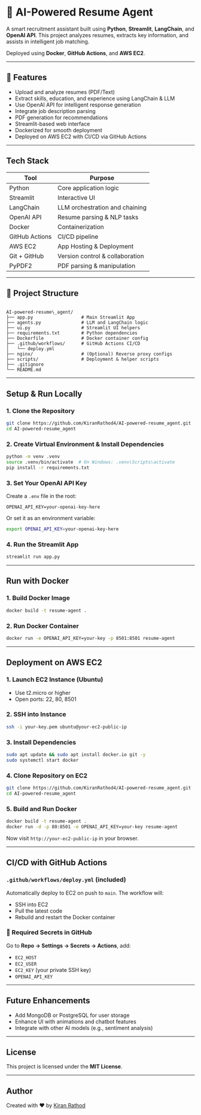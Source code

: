 
# 🤖 AI-Powered Resume Agent

A smart recruitment assistant built using **Python**, **Streamlit**, **LangChain**, and **OpenAI API**. This project analyzes resumes, extracts key information, and assists in intelligent job matching.

Deployed using **Docker**, **GitHub Actions**, and **AWS EC2**.

---

## 📌 Features

-  Upload and analyze resumes (PDF/Text)
-  Extract skills, education, and experience using LangChain & LLM
-  Use OpenAI API for intelligent response generation
-  Integrate job description parsing
-  PDF generation for recommendations
-  Streamlit-based web interface
-  Dockerized for smooth deployment
-  Deployed on AWS EC2 with CI/CD via GitHub Actions

---

##  Tech Stack

| Tool         | Purpose                          |
|--------------|----------------------------------|
| Python       | Core application logic           |
| Streamlit    | Interactive UI                   |
| LangChain    | LLM orchestration and chaining   |
| OpenAI API   | Resume parsing & NLP tasks       |
| Docker       | Containerization                 |
| GitHub Actions | CI/CD pipeline                 |
| AWS EC2      | App Hosting & Deployment         |
| Git + GitHub | Version control & collaboration  |
 PyPDF2        | PDF parsing & manipulation       |
---

## 📂 Project Structure

```

AI-powered-resume\_agent/
├── app.py                  # Main Streamlit App
├── agents.py               # LLM and LangChain logic
├── ui.py                   # Streamlit UI helpers
├── requirements.txt        # Python dependencies
├── Dockerfile              # Docker container config
├── .github/workflows/      # GitHub Actions CI/CD
│   └── deploy.yml
├── nginx/                  # (Optional) Reverse proxy configs
├── scripts/                # Deployment & helper scripts
├── .gitignore
└── README.md

````

---

##  Setup & Run Locally

### 1. Clone the Repository

```bash
git clone https://github.com/KiranRathod4/AI-powered-resume_agent.git
cd AI-powered-resume_agent
````

### 2. Create Virtual Environment & Install Dependencies

```bash
python -m venv .venv
source .venv/bin/activate  # On Windows: .venv\Scripts\activate
pip install -r requirements.txt
```

### 3. Set Your OpenAI API Key

Create a `.env` file in the root:

```env
OPENAI_API_KEY=your-openai-key-here
```

Or set it as an environment variable:

```bash
export OPENAI_API_KEY=your-openai-key-here
```

### 4. Run the Streamlit App

```bash
streamlit run app.py
```

---

##  Run with Docker

### 1. Build Docker Image

```bash
docker build -t resume-agent .
```

### 2. Run Docker Container

```bash
docker run -e OPENAI_API_KEY=your-key -p 8501:8501 resume-agent
```

---

## Deployment on AWS EC2

### 1. Launch EC2 Instance (Ubuntu)

* Use t2.micro or higher
* Open ports: 22, 80, 8501

### 2. SSH into Instance

```bash
ssh -i your-key.pem ubuntu@your-ec2-public-ip
```

### 3. Install Dependencies

```bash
sudo apt update && sudo apt install docker.io git -y
sudo systemctl start docker
```

### 4. Clone Repository on EC2

```bash
git clone https://github.com/KiranRathod4/AI-powered-resume_agent.git
cd AI-powered-resume_agent
```

### 5. Build and Run Docker

```bash
docker build -t resume-agent .
docker run -d -p 80:8501 -e OPENAI_API_KEY=your-key resume-agent
```

Now visit `http://your-ec2-public-ip` in your browser.

---

## CI/CD with GitHub Actions

###  `.github/workflows/deploy.yml` (included)

Automatically deploy to EC2 on push to `main`. The workflow will:

* SSH into EC2
* Pull the latest code
* Rebuild and restart the Docker container

### 🔐 Required Secrets in GitHub

Go to **Repo → Settings → Secrets → Actions**, add:

* `EC2_HOST`
* `EC2_USER`
* `EC2_KEY` (your private SSH key)
* `OPENAI_API_KEY`

---

##  Future Enhancements

* Add MongoDB or PostgreSQL for user storage
* Enhance UI with animations and chatbot features
* Integrate with other AI models (e.g., sentiment analysis)

---

## License

This project is licensed under the **MIT License**.

---

## Author

Created with ❤️ by [Kiran Rathod](https://github.com/KiranRathod4)

